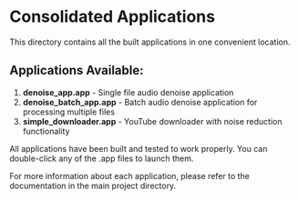 # Consolidated Applications

This directory contains all the built applications in one convenient location.

## Applications Available:

1. **denoise_app.app** - Single file audio denoise application
2. **denoise_batch_app.app** - Batch audio denoise application for processing multiple files
3. **simple_downloader.app** - YouTube downloader with noise reduction functionality

All applications have been built and tested to work properly. You can double-click any of the .app files to launch them.

For more information about each application, please refer to the documentation in the main project directory.